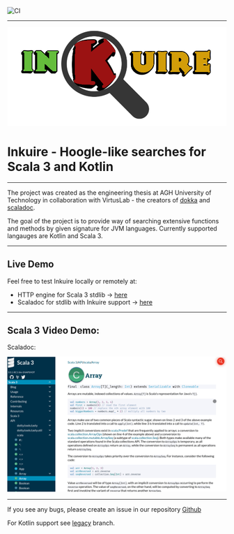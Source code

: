 ![CI](https://github.com/VirtusLab/Inkuire/workflows/CI/badge.svg)

---
![image](engineHttp/src/main/resources/assets/logoinkuire.png)

# Inkuire - Hoogle-like searches for Scala 3 and Kotlin

---

The project was created as the engineering thesis at AGH University of Technology in collaboration with VirtusLab - the 
creators of [dokka](https://github.com/Kotlin/dokka) and [scaladoc](https://github.com/lampepfl/dotty/tree/master/scaladoc).

The goal of the project is to provide way of searching extensive functions and methods by given signature for JVM languages.
Currently supported langauges are Kotlin and Scala 3.

---

## Live Demo

Feel free to test Inkuire locally or remotely at:
- HTTP engine for Scala 3 stdlib -> [here](http://ec2-3-125-115-167.eu-central-1.compute.amazonaws.com:8080/query)
- Scaladoc for stdlib with Inkuire support -> [here](https://scala3doc.virtuslab.com/pr-inkuire/scala3/docs/index.html)

---

## Scala 3 Video Demo:

Scaladoc:

![](./docs/scaladoc_example.gif)

---

If you see any bugs, please create an issue in our repository [Github](https://github.com/VirtusLab/Inkuire)

For Kotlin support see [legacy](https://github.com/VirtusLab/Inkuire/tree/legacy) branch.